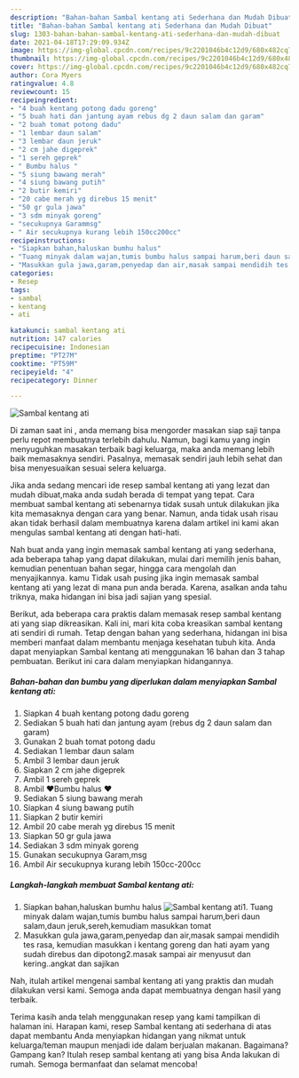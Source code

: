 ```yaml
---
description: "Bahan-bahan Sambal kentang ati Sederhana dan Mudah Dibuat"
title: "Bahan-bahan Sambal kentang ati Sederhana dan Mudah Dibuat"
slug: 1303-bahan-bahan-sambal-kentang-ati-sederhana-dan-mudah-dibuat
date: 2021-04-18T17:29:09.934Z
image: https://img-global.cpcdn.com/recipes/9c2201046b4c12d9/680x482cq70/sambal-kentang-ati-foto-resep-utama.jpg
thumbnail: https://img-global.cpcdn.com/recipes/9c2201046b4c12d9/680x482cq70/sambal-kentang-ati-foto-resep-utama.jpg
cover: https://img-global.cpcdn.com/recipes/9c2201046b4c12d9/680x482cq70/sambal-kentang-ati-foto-resep-utama.jpg
author: Cora Myers
ratingvalue: 4.8
reviewcount: 15
recipeingredient:
- "4 buah kentang potong dadu goreng"
- "5 buah hati dan jantung ayam rebus dg 2 daun salam dan garam"
- "2 buah tomat potong dadu"
- "1 lembar daun salam"
- "3 lembar daun jeruk"
- "2 cm jahe digeprek"
- "1 sereh geprek"
- " Bumbu halus "
- "5 siung bawang merah"
- "4 siung bawang putih"
- "2 butir kemiri"
- "20 cabe merah yg direbus 15 menit"
- "50 gr gula jawa"
- "3 sdm minyak goreng"
- "secukupnya Garammsg"
- " Air secukupnya kurang lebih 150cc200cc"
recipeinstructions:
- "Siapkan bahan,haluskan bumhu halus"
- "Tuang minyak dalam wajan,tumis bumbu halus sampai harum,beri daun salam,daun jeruk,sereh,kemudiam masukkan tomat"
- "Masukkan gula jawa,garam,penyedap dan air,masak sampai mendidih tes rasa, kemudian masukkan i kentang goreng dan hati ayam yang sudah direbus dan dipotong2.masak sampai air menyusut dan kering..angkat dan sajikan"
categories:
- Resep
tags:
- sambal
- kentang
- ati

katakunci: sambal kentang ati 
nutrition: 147 calories
recipecuisine: Indonesian
preptime: "PT27M"
cooktime: "PT59M"
recipeyield: "4"
recipecategory: Dinner

---
```



![Sambal kentang ati](https://img-global.cpcdn.com/recipes/9c2201046b4c12d9/680x482cq70/sambal-kentang-ati-foto-resep-utama.jpg)

Di zaman  saat ini , anda memang bisa mengorder masakan siap saji tanpa perlu repot membuatnya terlebih dahulu. Namun, bagi kamu yang ingin menyuguhkan masakan terbaik bagi keluarga, maka anda memang lebih baik memasaknya sendiri. Pasalnya, memasak sendiri jauh lebih sehat dan bisa menyesuaikan sesuai selera keluarga.

Jika anda sedang mencari ide resep sambal kentang ati yang lezat dan mudah dibuat,maka anda sudah berada di tempat yang tepat. Cara membuat sambal kentang ati  sebenarnya tidak susah untuk dilakukan jika kita memasaknya dengan cara yang benar. Namun, anda tidak usah risau akan tidak berhasil dalam membuatnya 
karena dalam artikel ini kami akan mengulas sambal kentang ati dengan hati-hati.  



Nah buat anda yang ingin memasak sambal kentang ati yang sederhana, ada beberapa tahap yang dapat dilakukan, mulai dari memilih jenis bahan, kemudian penentuan bahan segar, hingga cara mengolah dan menyajikannya. kamu Tidak usah pusing jika ingin memasak sambal kentang ati yang lezat di mana pun anda berada. Karena, asalkan anda  tahu triknya, maka hidangan ini bisa jadi sajian yang spesial.

Berikut, ada beberapa cara praktis  dalam memasak resep sambal kentang ati yang siap dikreasikan. Kali ini, mari kita coba kreasikan sambal kentang ati sendiri di rumah. Tetap dengan bahan yang sederhana, hidangan ini bisa memberi manfaat dalam membantu menjaga kesehatan tubuh kita. Anda dapat menyiapkan Sambal kentang ati menggunakan 16 bahan dan 3 tahap pembuatan. Berikut ini cara dalam menyiapkan hidangannya.

<!--inarticleads1-->

##### Bahan-bahan dan bumbu yang diperlukan dalam menyiapkan Sambal kentang ati:

1. Siapkan 4 buah kentang potong dadu goreng
1. Sediakan 5 buah hati dan jantung ayam (rebus dg 2 daun salam dan garam)
1. Gunakan 2 buah tomat potong dadu
1. Sediakan 1 lembar daun salam
1. Ambil 3 lembar daun jeruk
1. Siapkan 2 cm jahe digeprek
1. Ambil 1 sereh geprek
1. Ambil  ❤Bumbu halus ❤
1. Sediakan 5 siung bawang merah
1. Siapkan 4 siung bawang putih
1. Siapkan 2 butir kemiri
1. Ambil 20 cabe merah yg direbus 15 menit
1. Siapkan 50 gr gula jawa
1. Sediakan 3 sdm minyak goreng
1. Gunakan secukupnya Garam,msg
1. Ambil  Air secukupnya kurang lebih 150cc-200cc




<!--inarticleads2-->

##### Langkah-langkah membuat Sambal kentang ati:

1. Siapkan bahan,haluskan bumhu halus
<img src="https://img-global.cpcdn.com/steps/aa44886fca76622f/160x128cq70/sambal-kentang-ati-langkah-memasak-1-foto.jpg" alt="Sambal kentang ati">1. Tuang minyak dalam wajan,tumis bumbu halus sampai harum,beri daun salam,daun jeruk,sereh,kemudiam masukkan tomat
1. Masukkan gula jawa,garam,penyedap dan air,masak sampai mendidih tes rasa, kemudian masukkan i kentang goreng dan hati ayam yang sudah direbus dan dipotong2.masak sampai air menyusut dan kering..angkat dan sajikan




Nah, itulah artikel mengenai  sambal kentang ati  yang praktis dan mudah dilakukan versi kami. Semoga anda dapat membuatnya dengan hasil yang terbaik. 

Terima kasih anda telah menggunakan resep yang kami tampilkan di halaman ini. Harapan kami, resep  Sambal kentang ati sederhana di atas dapat membantu Anda menyiapkan hidangan yang nikmat untuk keluarga/teman maupun menjadi ide dalam berjualan makanan. Bagaimana? Gampang kan? Itulah resep sambal kentang ati yang bisa Anda lakukan di rumah. Semoga bermanfaat dan selamat mencoba!

